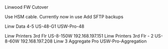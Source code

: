 Linwood FW Cutover

Use HSM cable. Currently now in use
Add SFTP backups

Linw Data 4-5   US-48-G1    USW-Pro-48


Linw Printers 3rd Flr   US-8-150W   192.168.197.151
Linw Printers 3rd Flr - 2   US-8-60W    192.168.197.208
Linw 3 Aggregate Pro    USW-Pro-Aggregation





